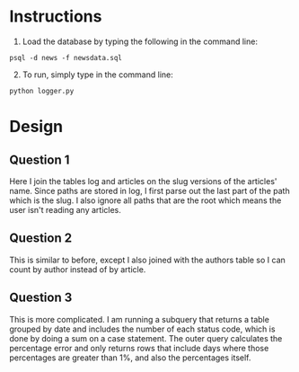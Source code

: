 # Instructions
1. Load the database by typing the following in the command line:
```
psql -d news -f newsdata.sql
```
2. To run, simply type in the command line:
```
python logger.py
```

# Design
## Question 1
Here I join the tables log and articles on the slug versions of the articles' name. Since paths are stored in log, I first parse out the last part of the path which is the slug. I also ignore all paths that are the root which means the user isn't reading any articles.

## Question 2
This is similar to before, except I also joined with the authors table so I can count by author instead of by article.

## Question 3
This is more complicated. I am running a subquery that returns a table grouped by date and includes the number of each status code, which is done by doing a sum on a case statement. The outer query calculates the percentage error and only returns rows that include days where those percentages are greater than 1%, and also the percentages itself.
